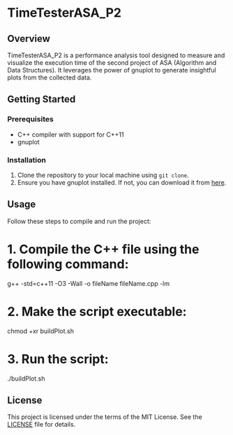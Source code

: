 # TimeTesterASA_P2

## Overview
TimeTesterASA_P2 is a performance analysis tool designed to measure and visualize the execution time of the second project of ASA (Algorithm and Data Structures). It leverages the power of gnuplot to generate insightful plots from the collected data.

## Getting Started

### Prerequisites
- C++ compiler with support for C++11
- gnuplot

### Installation
1. Clone the repository to your local machine using `git clone`.
2. Ensure you have gnuplot installed. If not, you can download it from [here](http://www.gnuplot.info/download.html).

## Usage
Follow these steps to compile and run the project:

# 1. Compile the C++ file using the following command:
g++ -std=c++11 -O3 -Wall -o fileName fileName.cpp -lm

# 2. Make the script executable:
 chmod +xr buildPlot.sh

# 3. Run the script:
 ./buildPlot.sh

## License
This project is licensed under the terms of the MIT License. See the [LICENSE](LICENSE) file for details.
